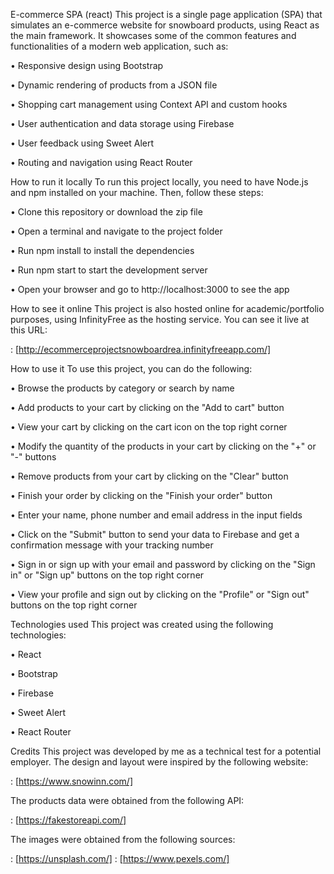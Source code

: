E-commerce SPA (react)
This project is a single page application (SPA) that simulates an e-commerce website for snowboard products, using React as the main framework. It showcases some of the common features and functionalities of a modern web application, such as:

•  Responsive design using Bootstrap

•  Dynamic rendering of products from a JSON file

•  Shopping cart management using Context API and custom hooks

•  User authentication and data storage using Firebase

•  User feedback using Sweet Alert

•  Routing and navigation using React Router

How to run it locally
To run this project locally, you need to have Node.js and npm installed on your machine. Then, follow these steps:

•  Clone this repository or download the zip file

•  Open a terminal and navigate to the project folder

•  Run npm install to install the dependencies

•  Run npm start to start the development server

•  Open your browser and go to http://localhost:3000 to see the app

How to see it online
This project is also hosted online for academic/portfolio purposes, using InfinityFree as the hosting service. You can see it live at this URL:

: [http://ecommerceprojectsnowboardrea.infinityfreeapp.com/]

How to use it
To use this project, you can do the following:

•  Browse the products by category or search by name

•  Add products to your cart by clicking on the "Add to cart" button

•  View your cart by clicking on the cart icon on the top right corner

•  Modify the quantity of the products in your cart by clicking on the "+" or "-" buttons

•  Remove products from your cart by clicking on the "Clear" button

•  Finish your order by clicking on the "Finish your order" button

•  Enter your name, phone number and email address in the input fields

•  Click on the "Submit" button to send your data to Firebase and get a confirmation message with your tracking number

•  Sign in or sign up with your email and password by clicking on the "Sign in" or "Sign up" buttons on the top right corner

•  View your profile and sign out by clicking on the "Profile" or "Sign out" buttons on the top right corner

Technologies used
This project was created using the following technologies:

•  React

•  Bootstrap

•  Firebase

•  Sweet Alert

•  React Router

Credits
This project was developed by me as a technical test for a potential employer. The design and layout were inspired by the following website:

: [https://www.snowinn.com/]

The products data were obtained from the following API:

: [https://fakestoreapi.com/]

The images were obtained from the following sources:

: [https://unsplash.com/]
: [https://www.pexels.com/]
